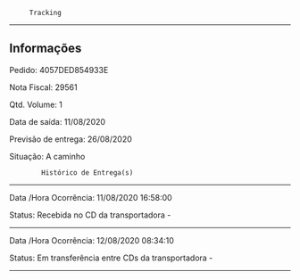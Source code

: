          Tracking 
-------------------------------------------------------------
Informações
-------------------------------------------------------------
Pedido: 4057DED854933E 

Nota Fiscal: 29561

Qtd. Volume: 1

Data de saída: 11/08/2020

Previsão de entrega: 26/08/2020  

Situação: A caminho

            Histórico de Entrega(s)
-------------------------------------------------------------
Data /Hora Ocorrência: 11/08/2020 16:58:00

Status: Recebida no CD da transportadora -

-------------------------------------------------------------
Data /Hora Ocorrência: 12/08/2020 08:34:10

Status: Em transferência entre CDs da transportadora -

-------------------------------------------------------------
